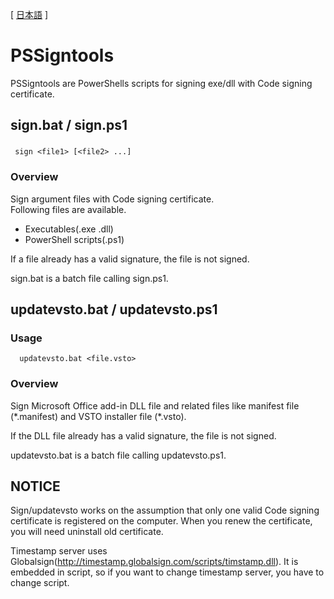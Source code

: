 [ [日本語](README-ja.md) ]

# PSSigntools
PSSigntools are PowerShells scripts for signing exe/dll with Code signing certificate.

## sign.bat / sign.ps1
### 
` sign <file1> [<file2> ...]`
### Overview
Sign argument files with Code signing certificate.<br>
Following files are available.
* Executables(.exe .dll)
* PowerShell scripts(.ps1)

If a file already has a valid signature, the file is not signed.

sign.bat is a batch file calling sign.ps1.

## updatevsto.bat / updatevsto.ps1
### Usage
`  updatevsto.bat <file.vsto>`
### Overview

Sign Microsoft Office add-in DLL file and related files like manifest file (\*.manifest) and VSTO installer file (\*.vsto).

If the DLL file already has a valid signature, the file is not signed.

updatevsto.bat is a batch file calling updatevsto.ps1.

## NOTICE

Sign/updatevsto works on the assumption that only one valid Code signing certificate is registered on the computer.
When you renew the certificate, you will need uninstall old certificate.

Timestamp server uses Globalsign(http://timestamp.globalsign.com/scripts/timstamp.dll).
It is embedded in script, so if you want to change timestamp server, you have to change script.
